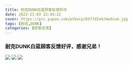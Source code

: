 ```yaml
---
title: 耐克DUNK白蓝顾客反馈好评
date: 2022-11-03 22:45:22
cover: https://pic.yupoo.com/ptbxcp/b57fd2e4/medium.jpg
tags: [耐克,DUNK]
categories: [顾客反馈]
---
```


###  耐克DUNK白蓝顾客反馈好评，感谢兄弟！
![](https://pic.yupoo.com/ptbxcp/62ed9579/5a72b1c6.png)
![](https://pic.yupoo.com/ptbxcp/371bbf99/73910d75.jpg)
![](https://pic.yupoo.com/ptbxcp/b57fd2e4/e3f2e71e.jpg)
